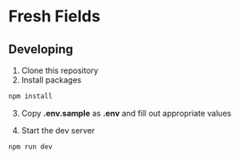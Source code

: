 # Fresh Fields

## Developing

1. Clone this repository
2. Install packages

```bash
npm install
```

3. Copy **.env.sample** as **.env** and fill out appropriate values

4. Start the dev server

```bash
npm run dev
```

<!--
https://blog.favouritejome.dev/overcoming-challenges-when-moving-from-create-react-app-cra-to-vite-debugging-tips
https://github.com/vitejs/vite/issues/12423#issuecomment-2080351394
https://www.reddit.com/r/reactjs/comments/1czsegs/vite_error/
https://github.com/mui/material-ui/issues/36511
https://stackoverflow.com/questions/72097831/popper-styled-default-is-not-a-function-mui-5-6-0-material-ui
 -->
